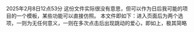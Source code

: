 2025年2月8日12点53分
这份文件实际很没有意思，但可以作为日后我可能的项目的一个模板，某些功能可以直接仿照。
本文件即如下：进入页面后为两个选项，一则为无任何意义，一则在多次点击后出现跳动的爱心，即如上，极其简略
